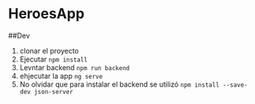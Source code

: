# HeroesApp

##Dev
 1. clonar el proyecto
 2. Ejecutar ```npm install```
 2. Levntar backend ```npm run backend```
 4. ehjecutar la app ```ng serve```
 5. No olvidar que para instalar el backend se utilizó ```npm install --save-dev json-server```
